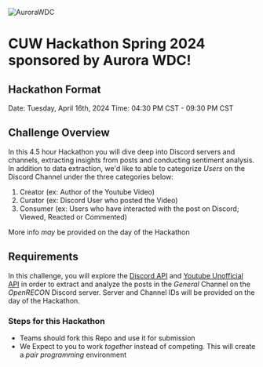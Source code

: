 ![AuroraWDC](https://aurorawdc.com/wp-content/uploads/2017/09/AWDC-Logo-V1.png)

# CUW Hackathon Spring 2024 sponsored by Aurora WDC! 

## Hackathon Format

Date: Tuesday, April 16th, 2024
Time: 04:30 PM CST - 09:30 PM CST

## Challenge Overview

In this 4.5 hour Hackathon you will dive deep into Discord servers and channels, extracting insights from posts and conducting sentiment analysis. In addition to data extraction, we'd like to able to categorize _Users_ on the Discord Channel under the three categories below: 

1. Creator (ex: Author of the Youtube Video)
2. Curator (ex: Discord User who posted the Video)
3. Consumer (ex: Users who have interacted with the post on Discord; Viewed, Reacted or Commented)

More info _may_ be provided on the day of the Hackathon

## Requirements

In this challenge, you will explore the [Discord API](https://discord.com/developers/docs/intro) and [Youtube Unofficial API](https://github.com/jdepoix/youtube-transcript-api/tree/master) in order to extract and analyze the posts in the _General_ Channel on the _OpenRECON_ Discord server. Server and Channel IDs will be provided on the day of the Hackathon.


### Steps for this Hackathon

* Teams should fork this Repo and use it for submission
* We Expect to you to work _together_ instead of competing. This will create a _pair programming_ environment
